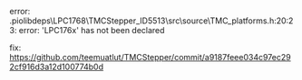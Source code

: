 error:
.piolibdeps\LPC1768\TMCStepper_ID5513\src\source\TMC_platforms.h:20:23: error: 'LPC176x' has not been declared

fix:
https://github.com/teemuatlut/TMCStepper/commit/a9187feee034c97ec292cf916d3a12d100774b0d

